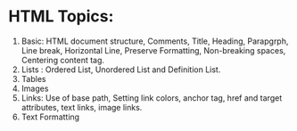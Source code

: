# HTML Topics:
1) Basic: HTML document structure, Comments, Title, Heading, Parapgrph, Line break, Horizontal Line, Preserve Formatting, Non-breaking spaces, Centering content tag.
2) Lists : Ordered List, Unordered List and Definition List.
3) Tables
4) Images
5) Links: Use of base path, Setting link colors, anchor tag, href and target attributes, text links, image links.
6) Text Formatting  
